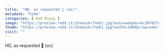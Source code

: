 ```yaml
---
title:  "HD, as requested 💋 (oc)"
metadate: "hide"
categories: [ God Pussy ]
image: "https://preview.redd.it/1hvmuskr7nm51.jpg?auto=webp&s=6c387027deafbb94f34d9dd2912b325d29c0f2bc"
thumb: "https://preview.redd.it/1hvmuskr7nm51.jpg?width=1080&crop=smart&auto=webp&s=0dcd95231e59caa88cebf6bf4f91df30b0339607"
visit: ""
---
```

HD, as requested 💋 (oc)

